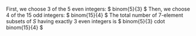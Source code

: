 First, we choose 3 of the 5 even integers: $ binom{5}{3} $ 
Then, we choose 4 of the 15 odd integers: $ binom{15}{4} $ 
The total number of 7-element subsets of $S$ having exactly 3 even integers is $ binom{5}{3} cdot binom{15}{4} $
